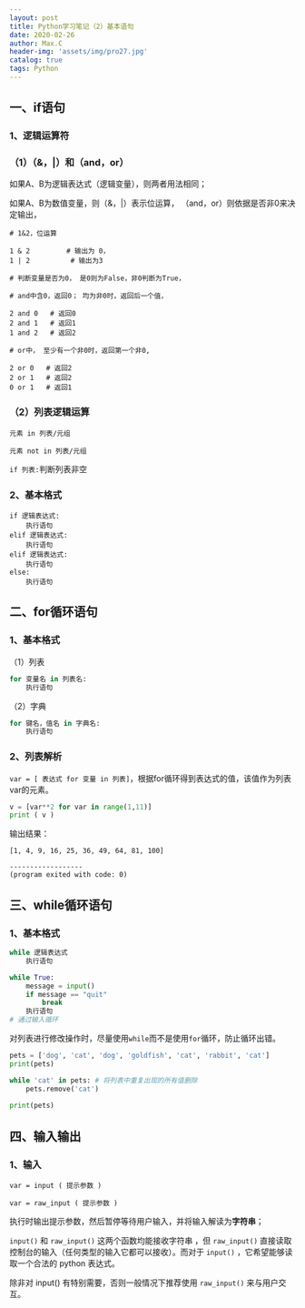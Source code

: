 ```yaml
---
layout: post
title: Python学习笔记（2）基本语句
date: 2020-02-26
author: Max.C
header-img: 'assets/img/pro27.jpg'
catalog: true
tags: Python
---
```




## 一、if语句

### 1、逻辑运算符

### （1）（&，|）和（and，or）

如果A、B为逻辑表达式（逻辑变量），则两者用法相同；

如果A、B为数值变量，则（&，|）表示位运算， （and，or）则依据是否非0来决定输出，

```
# 1&2，位运算

1 & 2         # 输出为 0， 
1 | 2          # 输出为3
```

```
# 判断变量是否为0， 是0则为False，非0判断为True，

# and中含0，返回0； 均为非0时，返回后一个值， 

2 and 0   # 返回0
2 and 1   # 返回1
1 and 2   # 返回2

# or中， 至少有一个非0时，返回第一个非0,

2 or 0   # 返回2
2 or 1   # 返回2
0 or 1   # 返回1 
```

### （2）列表逻辑运算

`元素 in 列表/元组`

`元素 not in 列表/元组`

`if 列表:`判断列表非空

### 2、基本格式

```
if 逻辑表达式:
	执行语句
elif 逻辑表达式:
	执行语句
elif 逻辑表达式:
	执行语句
else:
	执行语句
```

## 二、for循环语句

### 1、基本格式

（1）列表

```python
for 变量名 in 列表名:
	执行语句
```

（2）字典

```python
for 键名，值名 in 字典名:
	执行语句
```

### 2、列表解析

`var = [ 表达式 for 变量 in 列表]`，根据for循环得到表达式的值，该值作为列表var的元素。

```python
v = [var**2 for var in range(1,11)]
print ( v )
```

输出结果：

```
[1, 4, 9, 16, 25, 36, 49, 64, 81, 100]

------------------
(program exited with code: 0)
```

## 三、while循环语句

### 1、基本格式

```python
while 逻辑表达式
	执行语句
```

```python
while True:
	message = input()
	if message == "quit"
		break
	执行语句
# 通过输入循环
```

​	对列表进行修改操作时，尽量使用`while`而不是使用`for`循环，防止循环出错。

```python
pets = ['dog', 'cat', 'dog', 'goldfish', 'cat', 'rabbit', 'cat']
print(pets)

while 'cat' in pets: # 将列表中重复出现的所有值删除
	pets.remove('cat')
  
print(pets) 

```

## 四、输入输出

### 1、输入

`var = input ( 提示参数 )`

`var = raw_input ( 提示参数 )`

执行时输出提示参数，然后暂停等待用户输入，并将输入解读为**字符串**；

`input()` 和 `raw_input()` 这两个函数均能接收字符串 ，但 `raw_input()` 直接读取控制台的输入（任何类型的输入它都可以接收）。而对于 `input()` ，它希望能够读取一个合法的 python 表达式。

除非对 input() 有特别需要，否则一般情况下推荐使用 `raw_input()` 来与用户交互。

